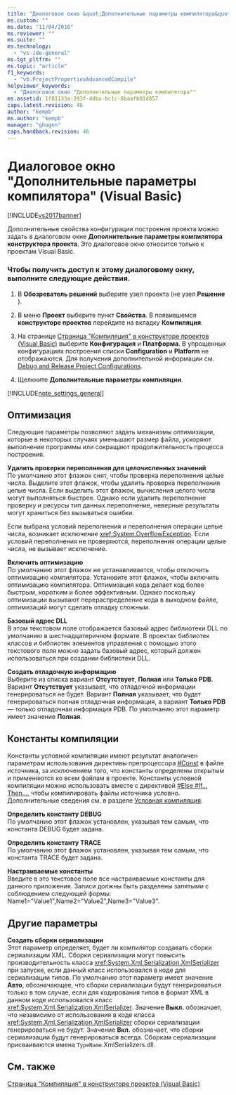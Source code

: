 ```yaml
---
title: "Диалоговое окно &quot;Дополнительные параметры компилятора&quot; (Visual Basic) | Microsoft Docs"
ms.custom: ""
ms.date: "11/04/2016"
ms.reviewer: ""
ms.suite: ""
ms.technology: 
  - "vs-ide-general"
ms.tgt_pltfrm: ""
ms.topic: "article"
f1_keywords: 
  - "vb.ProjectPropertiesAdvancedCompile"
helpviewer_keywords: 
  - "Диалоговое окно "Дополнительные параметры компилятора""
ms.assetid: 1f81133a-293f-4dba-bc1c-8baafb01d857
caps.latest.revision: 46
author: "kempb"
ms.author: "kempb"
manager: "ghogen"
caps.handback.revision: 46
---
```

# Диалоговое окно &quot;Дополнительные параметры компилятора&quot; (Visual Basic)
[!INCLUDE[vs2017banner](../../code-quality/includes/vs2017banner.md)]

Дополнительные свойства конфигурации построения проекта можно задать в диалоговом окне **Дополнительные параметры компилятора конструктора проекта**.  Это диалоговое окно относится только к проектам Visual Basic.  
  
### Чтобы получить доступ к этому диалоговому окну, выполните следующие действия.  
  
1.  В **Обозреватель решений** выберите узел проекта \(не узел **Решение** \).  
  
2.  В меню **Проект** выберите пункт **Свойства**.  В появившемся **конструкторе проектов** перейдите на вкладку **Компиляция**.  
  
3.  На странице [Страница "Компиляция" в конструкторе проектов \(Visual Basic\)](../../ide/reference/compile-page-project-designer-visual-basic.md) выберите **Конфигурация** и **Платформа**.  В упрощенных конфигурациях построения списки **Configuration** и **Platform** не отображаются.  Для получения дополнительной информации см. [Debug and Release Project Configurations](http://msdn.microsoft.com/ru-ru/0440b300-0614-4511-901a-105b771b236e).  
  
4.  Щелкните **Дополнительные параметры компиляции**.  
  
 [!INCLUDE[note_settings_general](../../data-tools/includes/note_settings_general_md.md)]  
  
## Оптимизация  
 Следующие параметры позволяют задать механизмы оптимизации, которые в некоторых случаях уменьшают размер файла, ускоряют выполнение программы или сокращают продолжительность процесса построения.  
  
 **Удалить проверки переполнения для целочисленных значений**  
 По умолчанию этот флажок снят, чтобы проверка переполнения целые числа.  Выделите этот флажок, чтобы удалить проверка переполнения целые числа.  Если выделить этот флажок, вычисления целого числа могут выполняться быстрее.  Однако если удалить переполнение проверку и ресурсы тип данных переполнение, неверные результаты могут храниться без вызываться ошибки.  
  
 Если выбрана условий переполнения и переполнения операции целые числа, возникает исключение <xref:System.OverflowException>.  Если условий переполнения не проверяются, переполнения операции целые числа, не вызывает исключение.  
  
 **Включить оптимизацию**  
 По умолчанию этот флажок не устанавливается, чтобы отключить оптимизацию компилятора.  Установите этот флажок, чтобы включить оптимизацию компилятора.  Оптимизация кода делает код более быстрым, коротким и более эффективным.  Однако поскольку оптимизации вызывают перераспределение кода в выходном файле, оптимизаций могут сделать отладку сложным.  
  
 **Базовый адрес DLL**  
 В этом текстовом поле отображается базовый адрес библиотеки DLL по умолчанию в шестнадцатеричном формате.  В проектах библиотек классов и библиотек элементов управления с помощью этого текстового поля можно задать базовый адрес, который должен использоваться при создании библиотеки DLL.  
  
 **Создать отладочную информацию**  
 Выберите из списка вариант **Отсутствует**, **Полная** или **Только PDB**.  Вариант **Отсутствует** указывает, что отладочной информации генерироваться не будет.  Вариант **Полная** указывает, что будет генерироваться полная отладочная информация, а вариант **Только PDB** — только отладочная информация PDB.  По умолчанию этот параметр имеет значение **Полная**.  
  
## Константы компиляции  
 Константы условной компиляции имеют результат аналогичен параметрам использования директивы препроцессора [\#Const](/dotnet/visual-basic/language-reference/directives/const-directive) в файле источника, за исключением того, что константы определены открытым и применяются ко всем файлам в проекте.  Константы условной компиляции можно использовать вместе с директивой [\#Else \#If… Then…](/dotnet/visual-basic/language-reference/directives/if-then-else-directives), чтобы компилировать файлы источника условно.  Дополнительные сведения см. в разделе [Условная компиляция](/dotnet/visual-basic/programming-guide/program-structure/conditional-compilation).  
  
 **Определить константу DEBUG**  
 По умолчанию этот флажок установлен, указывая тем самым, что константа DEBUG будет задана.  
  
 **Определить константу TRACE**  
 По умолчанию этот флажок установлен, указывая тем самым, что константа TRACE будет задана.  
  
 **Настраиваемые константы**  
 Введите в это текстовое поле все настраиваемые константы для данного приложения.  Записи должны быть разделены запятыми с соблюдением следующей формы: Name1\="Value1",Name2\="Value2",Name3\="Value3".  
  
## Другие параметры  
 **Создать сборки сериализации**  
 Этот параметр определяет, будет ли компилятор создавать сборки сериализации XML.  Сборки сериализации могут повысить производительность класса <xref:System.Xml.Serialization.XmlSerializer> при запуске, если данный класс использовался в коде для сериализации типов.  По умолчанию этот параметр имеет значение **Авто**, обозначающее, что сборки сериализации будут генерироваться только в том случае, если для кодирования типов в формат XML в данном коде использовался класс <xref:System.Xml.Serialization.XmlSerializer>.  Значение **Выкл.** обозначает, что независимо от использования в коде класса <xref:System.Xml.Serialization.XmlSerializer> сборки сериализации генерироваться не будут.  Значение **Вкл.** обозначает, что сборки сериализации будут генерироваться всегда.  Сборкам сериализации присваиваются имена `TypeName`.XmlSerializers.dll.  
  
## См. также  
 [Страница "Компиляция" в конструкторе проектов \(Visual Basic\)](../../ide/reference/compile-page-project-designer-visual-basic.md)